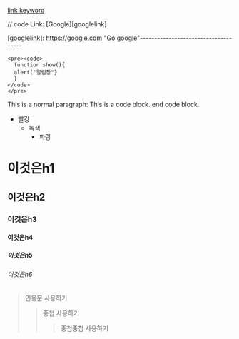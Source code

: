 
[link keyword][id]

[id]: URL "Optional Title here"

// code
Link: [Google][googlelink]

[googlelink]: https://google.com "Go google"-------------------------------------
```
<pre><code>
  function show(){
  alert('알림창"}
  }
</code>
</pre>
```
This is a normal paragraph: 
   This is a code block.
end code block.

* 빨강
  * 녹색
    * 파랑
# 이것은h1
## 이것은h2
### 이것은h3
#### 이것은h4
##### 이것은h5
###### 이것은h6

>인용문 사용하기
>>중첩 사용하기
>>>중첩중첩 사용하기
